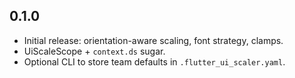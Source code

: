## 0.1.0

- Initial release: orientation-aware scaling, font strategy, clamps.
- UiScaleScope + `context.ds` sugar.
- Optional CLI to store team defaults in `.flutter_ui_scaler.yaml`.
